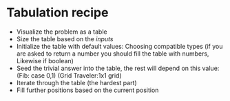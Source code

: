 # Tabulation recipe
<ul>
    <li>Visualize the problem as a table</li>
    <li>Size the table based on the <i>inputs</i></li>
    <li>Initialize the table with default values: Choosing compatible types (if you are asked to return a number you should fill the table with numbers, Likewise if boolean)</li>
    <li>Seed the trivial answer into the table, the rest will depend on this value: (Fib: case 0,1) (Grid Traveler:1x1 grid)</li>
    <li>Iterate through the table (the hardest part)</li>
    <li>Fill further positions based on the current position</li>

</ul>